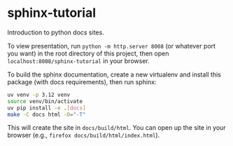 # sphinx-tutorial

Introduction to python docs sites.

To view presentation, run `python -m http.server 8008` (or whatever port you want) in the root directory of this project, then open `localhost:8008/sphinx-tutorial` in your browser.

To build the sphinx documentation, create a new virtualenv and install this package (with docs requirements), then run sphinx:

``` sh
uv venv -p 3.12 venv
source venv/bin/activate
uv pip install -e .[docs]
make -C docs html -O="-T"
```

This will create the site in `docs/build/html`. You can open up the site in your browser (e.g., `firefox docs/build/html/index.html`).

